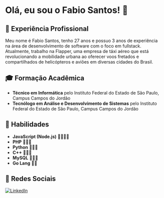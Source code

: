 # Olá, eu sou o Fabio Santos! 👋

## 🌟 Experiência Profissional
Meu nome é Fabio Santos, tenho 27 anos e possuo 3 anos de experiência na área de desenvolvimento de software com o foco em fullstack. Atualmente, trabalho na Flapper, uma empresa de táxi aéreo que está revolucionando a mobilidade urbana ao oferecer voos fretados e compartilhados de helicópteros e aviões em diversas cidades do Brasil. 

## 🎓 Formação Acadêmica
- **Técnico em Informática** pelo Instituto Federal do Estado de São Paulo, Campus Campos do Jordão
- **Tecnólogo em Análise e Desenvolvimento de Sistemas** pelo Instituto Federal do Estado de São Paulo, Campus Campos do Jordão

## 🚀 Habilidades
- **JavaScript (Node.js)** 🌟🌟🌟🌟
- **PHP** 🌟🌟🌟
- **Python** 🌟🌟🌟
- **C++** 🌟🌟🌟
- **MySQL** 🌟🌟🌟
- **Go Lang** 🌟🌟

## 🔗 Redes Sociais
[![LinkedIn](https://img.shields.io/badge/LinkedIn-0077B5?style=for-the-badge&logo=linkedin&logoColor=white)](https://www.linkedin.com/in/fsantoss/)
